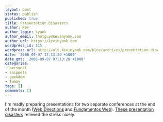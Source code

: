```yaml
---
layout: post
status: publish
published: true
title: Presentation Disasters
author: Kev
author_login: kyank
author_email: thatguy@kevinyank.com
author_url: https://kevinyank.com
wordpress_id: 115
wordpress_url: http://old.kevinyank.com/blog/archives/presentation-disasters/
date: '2006-09-07 17:13:20 +1000'
date_gmt: '2006-09-07 07:13:20 +1000'
categories:
- personal
- snippets
- geekdom
- funny
tags: []
comments: []
---
```

<p>I'm madly preparing presentations for two separate conferences at the end of the month (<a href="http://webdirections.org/">Web Directions</a> and <a href="http://www.fundamentosweb.org/">Fundamentos Web</a>). <a href="http://www.microsoft.com/uk/atwork/work/presentationdisasters.mspx">These presentation disasters</a> relieved the stress nicely.</p>
